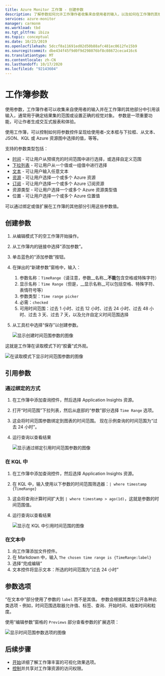 ```yaml
---
title: Azure Monitor 工作簿 - 创建参数
description: 了解参数如何允许工作簿作者收集来自使用者的输入，以及如何在工作簿的其他部分引用该输入。
services: azure-monitor
manager: carmonm
ms.workload: tbd
ms.tgt_pltfrm: ibiza
ms.topic: conceptual
ms.date: 10/23/2019
ms.openlocfilehash: 5dccf8a11691ed02d50b88afc481ec0612fe15b9
ms.sourcegitcommit: dbe434f45f9d0f9d298076bf8c08672ceca416c6
ms.translationtype: MT
ms.contentlocale: zh-CN
ms.lasthandoff: 10/17/2020
ms.locfileid: "92143604"
---
```

# <a name="workbook-parameters"></a>工作簿参数

使用参数，工作簿作者可以收集来自使用者的输入并在工作簿的其他部分中引用该输入，通常用于确定结果集的范围或设置正确的视觉对象。 参数是一项重要功能，可让作者生成交互式报表和体验。 

使用工作簿，可以控制如何将参数控件呈现给使用者–文本框与下拉框、从文本、JSON、KQL 或 Azure 资源图中选择的值，等等。  

支持的参数类型包括：
* [时间](workbooks-time.md) - 可让用户从预填充的时间范围中进行选择，或选择自定义范围
* [下拉列表](workbooks-dropdowns.md) - 可让用户从一个值或一组值中进行选择
* [文本](workbooks-text.md) - 可让用户输入任意文本
* [资源](workbooks-resources.md) - 可让用户选择一个或多个 Azure 资源
* [订阅](workbooks-resources.md) - 可让用户选择一个或多个 Azure 订阅资源
* 资源类型 - 可让用户选择一个或多个 Azure 资源类型值
* 位置 - 可让用户选择一个或多个 Azure 位置值

可以通过绑定或值扩展在工作簿的其他部分引用这些参数值。

## <a name="creating-a-parameter"></a>创建参数
1. 从编辑模式下的空工作簿开始操作。
2. 从工作簿内的链接中选择“添加参数”。
3. 单击蓝色的“添加参数”按钮。
4. 在弹出的“新建参数”窗格中，输入：
    1. 参数名称：`TimeRange`（请注意，参数__名称__**不能**包含空格或特殊字符）
    2. 显示名称：`Time Range`（但是，__显示名称__可以包括空格、特殊字符、表情符号等）
    2. 参数类型：`Time range picker`
    3. 必需：`checked`
    4. 可用时间范围：过去 1 小时、过去 12 小时、过去 24 小时、过去 48 小时、过去 3 天、过去 7 天，以及允许自定义时间范围选择
5. 从工具栏中选择“保存”以创建参数。

   ![显示创建时间范围参数的图像](./media/workbooks-parameters/time-settings.png)

这就是工作簿在读取模式下的“胶囊”式外观。

   ![在读取模式下显示时间范围参数的图像](./media/workbooks-parameters/parameters-time.png)

## <a name="referencing-a-parameter"></a>引用参数
### <a name="via-bindings"></a>通过绑定的方式
1. 在工作簿中添加查询控件，然后选择 Application Insights 资源。
2. 打开“时间范围”下拉列表，然后从底部的“参数”部分选择 `Time Range` 选项。
3. 这会将时间范围参数绑定到图表的时间范围。 现在示例查询的时间范围为“过去 24 小时”。
4. 运行查询以查看结果

    ![显示通过绑定引用时间范围参数的图像](./media/workbooks-parameters/time-binding.png)

### <a name="in-kql"></a>在 KQL 中
1. 在工作簿中添加查询控件，然后选择 Application Insights 资源。
2. 在 KQL 中，输入使用以下参数的时间范围筛选器：`| where timestamp {TimeRange}`
3. 这会将查询计算时间扩大到 `| where timestamp > ago(1d)`，这就是参数的时间范围值。
4. 运行查询以查看结果

    ![显示在 KQL 中引用时间范围的图像](./media/workbooks-parameters/time-in-code.png)

### <a name="in-text"></a>在文本中 
1. 向工作簿添加文件控件。
2. 在 Markdown 中，输入 `The chosen time range is {TimeRange:label}`
3. 选择“完成编辑”
4. 文本控件将显示文本：所选的时间范围为“过去 24 小时”

## <a name="parameter-options"></a>参数选项
“在文本中”部分使用了参数的 `label` 而不是其值。 参数会根据其类型公开各种此类选项 - 例如，时间范围选取器允许值、标签、查询、开始时间、结束时间和粒度。

使用“编辑参数”窗格的 `Previews` 部分查看参数的扩展选项：

![显示时间范围参数选项的图像](./media/workbooks-parameters/time-previews.png)

## <a name="next-steps"></a>后续步骤

* [开始](./workbooks-overview.md#visualizations)详细了解工作簿丰富的可视化效果选项。
* [控制](workbooks-access-control.md)并共享对工作簿资源的访问权限。